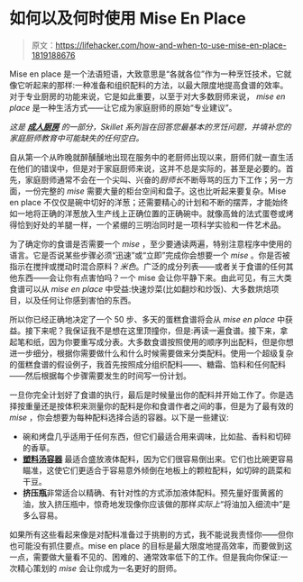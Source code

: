 # 如何以及何时使用 Mise En Place

> 原文：<https://lifehacker.com/how-and-when-to-use-mise-en-place-1819188676>

Mise en place 是一个法语短语，大致意思是“各就各位”作为一种烹饪技术，它就像它听起来的那样:一种准备和组织配料的方法，以最大限度地提高食谱的效率。对于专业厨房的功能来说，它是如此重要，以至于对大多数厨师来说， *mise en place* 是一种生活方式——让它成为家庭厨师的原始“专业建议”。



*这是* [***成人厨房***](http://lifehacker.com/tag/the-grown-up-kitchen#_ga=2.229571930.753484183.1503856534-949419976.1446553382) *的一部分，Skillet 系列旨在回答您最基本的烹饪问题，并填补您的家庭厨师教育中可能缺失的任何空白。*

自从第一个从昨晚就醉醺醺地出现在服务中的老厨师出现以来，厨师们就一直生活在他们的错误中，但是对于家庭厨师来说，这并不总是实际的，甚至是必要的。首先，家庭厨师通常不会在一个尖叫、兴奋的*厨师长*不断辱骂的压力下工作；另一方面，一份完整的 *mise* 需要大量的柜台空间和盘子。这也比听起来要复杂。Mise en place 不仅仅是碗中切好的洋葱；还需要精心的计划和不断的摆弄，才能始终如一地将正确的洋葱放入生产线上正确位置的正确碗中。就像高耸的法式蛋卷或烤得恰到好处的羊腿一样，一个紧绷的三明治同时是一项科学实验和一件艺术品。

为了确定你的食谱是否需要一个 *mise* ，至少要通读两遍，特别注意程序中使用的语言。它是否说某些步骤必须“迅速”或“立即”完成你会想要一个 *mise* 。你是否被指示在搅拌或搅动时混合原料？*米色*。广泛的成分列表——或者关于食谱的任何其他东西——会让你有点害怕吗？一个 mise 会让你平静下来。由此可见，有三大类食谱可以从 *mise en place* 中受益:快速炒菜(比如翻炒和炒饭)、大多数烘焙项目，以及任何让你感到害怕的东西。

所以你已经正确地决定了一个 50 步、多天的蛋糕食谱将会从 *mise en place* 中获益。接下来呢？我保证我不是想在这里顶撞你，但是:再读一遍食谱。接下来，拿起笔和纸，因为你要重写成分表。大多数食谱按照使用的顺序列出配料，但是你想进一步细分，根据你需要做什么和什么时候需要做来分类配料。使用一个超级复杂的蛋糕食谱的假设例子，我首先按照成分组织配料——、糖霜、馅料和任何配料——然后根据每个步骤需要发生的时间写一份计划。

一旦你完全计划好了食谱的执行，最后是时候量出你的配料并开始工作了。你是选择按重量还是按体积来测量你的配料是你和食谱作者之间的事，但是为了最有效的 *mise* ，你会想要为每种配料选择合适的容器。以下是一些建议:

*   碗和烤盘几乎适用于任何东西，但它们最适合用来调味，比如盐、香料和切碎的香草。
*   [**塑料汤容器**](https://skillet.lifehacker.com/the-top-5-restaurant-supply-store-essentials-ranked-1797727937) 最适合盛放液体配料，因为它们很容易倒出来。它们也比碗更容易瞄准，这使它们更适合于容易意外倾倒在地板上的颗粒配料，如切碎的蔬菜和干豆。
*   **挤压瓶**非常适合以精确、有针对性的方式添加液体配料。预先量好蛋黄酱的油，放入挤压瓶中，惊奇地发现像你应该做的那样*实际上*“将油加入细流中”是多么容易。

如果所有这些看起来像是对配料准备过于挑剔的方式，我不能说我责怪你——但你也可能没有抓住要点。mise en place 的目标是最大限度地提高效率，而要做到这一点，需要做大量看不见的、困难的、通常效率低下的工作。但是我向你保证:一次精心策划的 *mise* 会让你成为一名更好的厨师。